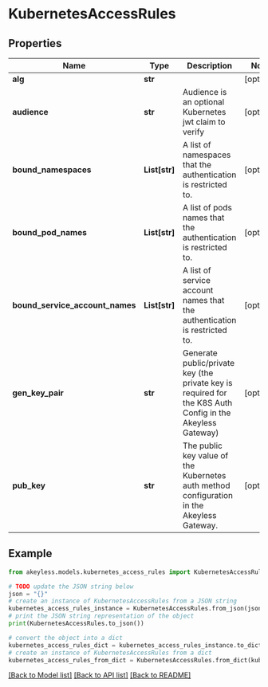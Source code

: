 # KubernetesAccessRules


## Properties

Name | Type | Description | Notes
------------ | ------------- | ------------- | -------------
**alg** | **str** |  | [optional] 
**audience** | **str** | Audience is an optional Kubernetes jwt claim to verify | [optional] 
**bound_namespaces** | **List[str]** | A list of namespaces that the authentication is restricted to. | [optional] 
**bound_pod_names** | **List[str]** | A list of pods names that the authentication is restricted to. | [optional] 
**bound_service_account_names** | **List[str]** | A list of service account names that the authentication is restricted to. | [optional] 
**gen_key_pair** | **str** | Generate public/private key (the private key is required for the K8S Auth Config in the Akeyless Gateway) | [optional] 
**pub_key** | **str** | The public key value of the Kubernetes auth method configuration in the Akeyless Gateway. | [optional] 

## Example

```python
from akeyless.models.kubernetes_access_rules import KubernetesAccessRules

# TODO update the JSON string below
json = "{}"
# create an instance of KubernetesAccessRules from a JSON string
kubernetes_access_rules_instance = KubernetesAccessRules.from_json(json)
# print the JSON string representation of the object
print(KubernetesAccessRules.to_json())

# convert the object into a dict
kubernetes_access_rules_dict = kubernetes_access_rules_instance.to_dict()
# create an instance of KubernetesAccessRules from a dict
kubernetes_access_rules_from_dict = KubernetesAccessRules.from_dict(kubernetes_access_rules_dict)
```
[[Back to Model list]](../README.md#documentation-for-models) [[Back to API list]](../README.md#documentation-for-api-endpoints) [[Back to README]](../README.md)


